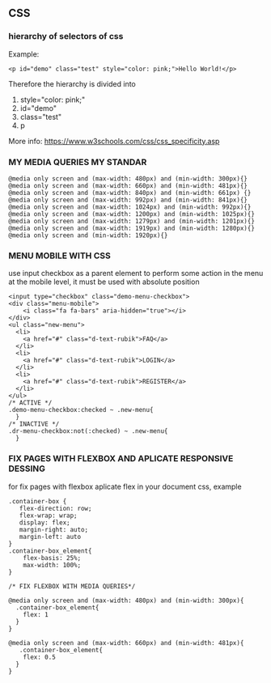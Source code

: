 ## CSS

### hierarchy of selectors of css

Example:
```
<p id="demo" class="test" style="color: pink;">Hello World!</p>
```
Therefore the hierarchy is divided into

1. style="color: pink;"
2. id="demo"
3. class="test"
4. p

More info: https://www.w3schools.com/css/css_specificity.asp

### MY MEDIA QUERIES MY STANDAR

```
@media only screen and (max-width: 480px) and (min-width: 300px){}
@media only screen and (max-width: 660px) and (min-width: 481px){}
@media only screen and (max-width: 840px) and (min-width: 661px) {}
@media only screen and (max-width: 992px) and (min-width: 841px){}
@media only screen and (max-width: 1024px) and (min-width: 992px){}
@media only screen and (max-width: 1200px) and (min-width: 1025px){}
@media only screen and (max-width: 1279px) and (min-width: 1201px){}
@media only screen and (max-width: 1919px) and (min-width: 1280px){}
@media only screen and (min-width: 1920px){}

```

### MENU MOBILE WITH CSS

use input checkbox as a parent element to perform some action in the menu at the mobile level, it must be used with absolute position

```
<input type="checkbox" class="demo-menu-checkbox">
<div class="menu-mobile">
    <i class="fa fa-bars" aria-hidden="true"></i>
</div>
<ul class="new-menu">
  <li>
    <a href="#" class="d-text-rubik">FAQ</a>
  </li>
  <li>
    <a href="#" class="d-text-rubik">LOGIN</a>
  </li>
  <li>
    <a href="#" class="d-text-rubik">REGISTER</a>
  </li>
</ul>
/* ACTIVE */
.demo-menu-checkbox:checked ~ .new-menu{
  }
/* INACTIVE */
.dr-menu-checkbox:not(:checked) ~ .new-menu{
  }
```


### FIX PAGES WITH FLEXBOX AND APLICATE RESPONSIVE DESSING

for fix pages with flexbox aplicate flex in your document css, example

```
.container-box {
   flex-direction: row;
   flex-wrap: wrap;
   display: flex;
   margin-right: auto;
   margin-left: auto
}
.container-box_element{
    flex-basis: 25%;
    max-width: 100%;
}

/* FIX FLEXBOX WITH MEDIA QUERIES*/

@media only screen and (max-width: 480px) and (min-width: 300px){
  .container-box_element{
    flex: 1
  }
}

@media only screen and (max-width: 660px) and (min-width: 481px){
   .container-box_element{
    flex: 0.5
  }
}
```
